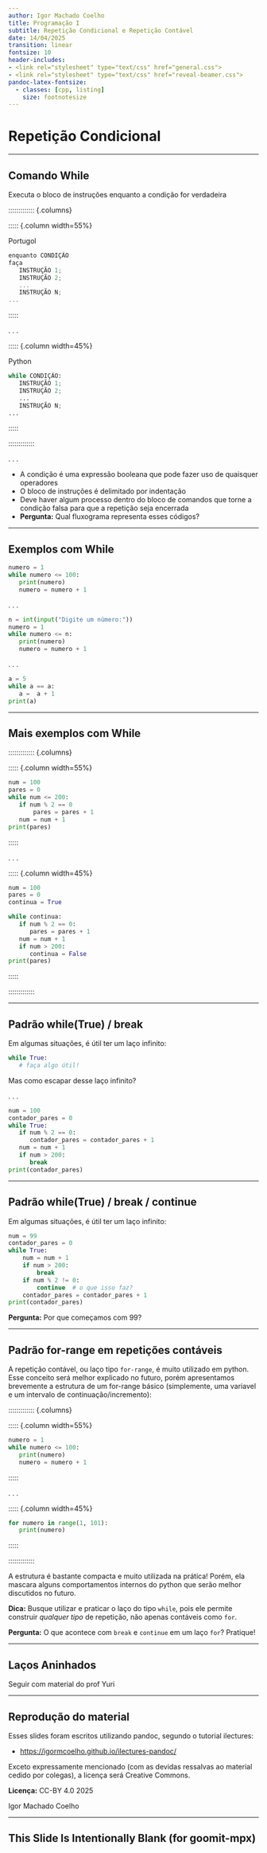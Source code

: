 ```yaml
---
author: Igor Machado Coelho
title: Programação I
subtitle: Repetição Condicional e Repetição Contável
date: 14/04/2025
transition: linear
fontsize: 10
header-includes:
- <link rel="stylesheet" type="text/css" href="general.css">
- <link rel="stylesheet" type="text/css" href="reveal-beamer.css">
pandoc-latex-fontsize:
  - classes: [cpp, listing]
    size: footnotesize
---
```



# Repetição Condicional

-----------

## Comando While

Executa o bloco de instruções enquanto a condição for verdadeira

::::::::::::: {.columns}

::::: {.column width=55%}

Portugol

```.cpp
enquanto CONDIÇÃO
faça
   INSTRUÇÃO 1;
   INSTRUÇÃO 2;
   ...
   INSTRUÇÃO N;
...
```

:::::

. . .

::::: {.column width=45%}

Python

```.py
while CONDIÇÃO:
   INSTRUÇÃO 1;
   INSTRUÇÃO 2;
   ...
   INSTRUÇÃO N;
...
```

:::::

:::::::::::::

. . . 

- A condição é uma expressão booleana que pode fazer uso de
quaisquer operadores
- O bloco de instruções é delimitado por indentação
- Deve haver algum processo dentro do bloco de comandos que
torne a condição falsa para que a repetição seja encerrada
- **Pergunta:** Qual fluxograma representa esses códigos?

-------

## Exemplos com While 


```.py
numero = 1
while numero <= 100:
   print(numero)
   numero = numero + 1
```

. . .

```.py
n = int(input("Digite um número:"))
numero = 1
while numero <= n:
   print(numero)
   numero = numero + 1
```

. . .

```.py
a = 5
while a == a:
   a =  a + 1
print(a)     
``` 
 

-------

## Mais exemplos com While

::::::::::::: {.columns}

::::: {.column width=55%}

```.py
num = 100
pares = 0
while num <= 200:
   if num % 2 == 0
       pares = pares + 1
   num = num + 1
print(pares)
```

:::::

. . .

::::: {.column width=45%}

```.py
num = 100
pares = 0
continua = True

while continua:
   if num % 2 == 0:
      pares = pares + 1
   num = num + 1
   if num > 200:
      continua = False
print(pares)
```

:::::

:::::::::::::


-------

## Padrão while(True) / break

Em algumas situações, é útil ter um laço infinito:

```.py
while True:
   # faça algo útil!
```

Mas como escapar desse laço infinito?

. . . 

```.py
num = 100
contador_pares = 0
while True:
   if num % 2 == 0:
      contador_pares = contador_pares + 1
   num = num + 1
   if num > 200:
      break
print(contador_pares)
```

-------

## Padrão while(True) / break / continue

Em algumas situações, é útil ter um laço infinito:

```.py
num = 99
contador_pares = 0
while True:
    num = num + 1
    if num > 200:
        break
    if num % 2 != 0:
        continue  # o que isso faz?
    contador_pares = contador_pares + 1
print(contador_pares)
```

**Pergunta:** Por que começamos com 99?


-------

## Padrão for-range em repetições contáveis

A repetição contável, ou laço tipo `for-range`, é muito utilizado em python.
Esse conceito será melhor explicado no futuro, porém apresentamos brevemente a estrutura de um for-range básico (simplemente, uma variavel e um intervalo de continuação/incremento):

::::::::::::: {.columns}

::::: {.column width=55%}

```.py
numero = 1
while numero <= 100:
   print(numero)
   numero = numero + 1
```

:::::

. . .

::::: {.column width=45%}

```.py
for numero in range(1, 101):
   print(numero)
```

:::::

:::::::::::::

A estrutura é bastante compacta e muito utilizada na prática!
Porém, ela mascara alguns comportamentos internos do python que serão melhor discutidos no futuro.

**Dica:** Busque utilizar e praticar o laço do tipo `while`, pois ele permite construir *qualquer tipo* de repetição, não apenas contáveis como `for`.

**Pergunta:** O que acontece com `break` e `continue` em um laço `for`? Pratique!

-------

## Laços Aninhados

Seguir com material do prof Yuri

-----

## Reprodução do material

Esses slides foram escritos utilizando pandoc, segundo o tutorial ilectures:

- https://igormcoelho.github.io/ilectures-pandoc/

Exceto expressamente mencionado (com as devidas ressalvas ao material cedido por colegas), a licença será Creative Commons.

**Licença:** CC-BY 4.0 2025

Igor Machado Coelho

-------

## This Slide Is Intentionally Blank (for goomit-mpx)
